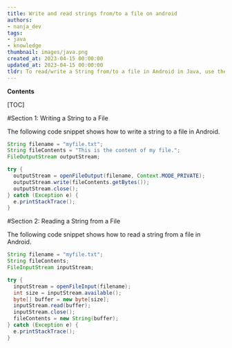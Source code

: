 ```yaml
---
title: Write and read strings from/to a file on android
authors:
- nanja_dev
tags:
- java
- knowledge
thumbnail: images/java.png
created_at: 2023-04-15 00:00:00
updated_at: 2023-04-15 00:00:00
tldr: To read/write a String from/to a file in Android in Java, use the FileInputStream/FileOutputStream classes.
---
```


**Contents**

[TOC]

#Section 1: Writing a String to a File

The following code snippet shows how to write a string to a file in Android.

```java
String filename = "myfile.txt";
String fileContents = "This is the content of my file.";
FileOutputStream outputStream;

try {
  outputStream = openFileOutput(filename, Context.MODE_PRIVATE);
  outputStream.write(fileContents.getBytes());
  outputStream.close();
} catch (Exception e) {
  e.printStackTrace();
}
```

#Section 2: Reading a String from a File

The following code snippet shows how to read a string from a file in Android.

```java
String filename = "myfile.txt";
String fileContents;
FileInputStream inputStream;

try {
  inputStream = openFileInput(filename);
  int size = inputStream.available();
  byte[] buffer = new byte[size];
  inputStream.read(buffer);
  inputStream.close();
  fileContents = new String(buffer);
} catch (Exception e) {
  e.printStackTrace();
}
```
